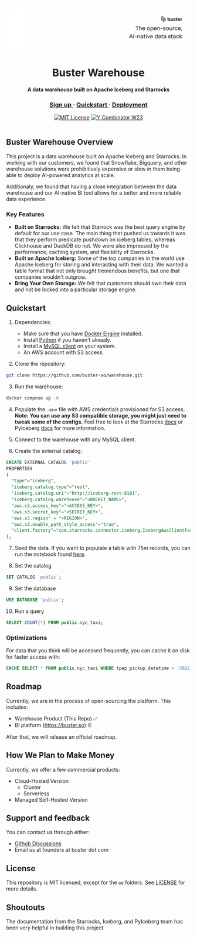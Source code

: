 ![Buster GitHub Banner](/assets/image.png)

<div align="center"><h1>Buster Warehouse</h1></div>
<div align="center"><h4>A data warehouse built on Apache Iceberg and Starrocks</h4></div>

<div align="center">
   <div>
      <h3>
         <a href="https://www.buster.so/get-started">
            <strong>Sign up</strong>
         </a> · 
         <a href="https://github.com/buster-labs/buster-warehouse">
            <strong>Quickstart</strong>
         </a> · 
         <a href="https://github.com/buster-labs/buster-warehouse">
            <strong>Deployment</strong>
         </a>
      </h3>
   </div>

   <div>
      <a href="https://github.com/buster-so/warehouse/blob/main/LICENSE"><img src="https://img.shields.io/badge/License-MIT-red.svg?style=flat-square" alt="MIT License"></a>
      <a href="https://www.ycombinator.com/companies/buster"><img src="https://img.shields.io/badge/Y%20Combinator-W24-orange?style=flat-square" alt="Y Combinator W23"></a>
   </div>
</div>
</br>

## Buster Warehouse Overview

This project is a data warehouse built on Apache Iceberg and Starrocks. In working with our customers, we found that Snowflake, Bigquery, and other warehouse solutions were prohibitively expensive or slow in them being able to deploy AI-powered analytics at scale.

Additionaly, we found that having a close integration between the data warehouse and our AI-native BI tool allows for a better and more reliable data experience.

### Key Features

- **Built on Starrocks:** We felt that Starrock was the best query engine by default for our use case. The main thing that pushed us towards it was that they perform predicate pushdown on iceberg tables, whereas Clickhouse and DuckDB do not.  We were also impressed by the performance, caching system, and flexibility of Starrocks.
- **Built on Apache Iceberg:** Some of the top companies in the world use Apache Iceberg for storing and interacting with their data.  We wanted a table format that not only brought tremendous benefits, but one that companies wouldn't outgrow.
- **Bring Your Own Storage:** We felt that customers should own their data and not be locked into a particular storage engine.

## Quickstart

1. Dependencies:
   - Make sure that you have [Docker Engine](https://docs.docker.com/engine/install/) installed.
   - Install [Python](https://www.python.org/downloads/) if you haven't already.
   - Install a [MySQL client](https://dev.mysql.com/downloads/mysql/) on your system.
   - An AWS account with S3 access.

2. Clone the repository:

```bash
git clone https://github.com/buster-so/warehouse.git
```

3. Run the warehouse:

```bash
docker compose up -d
```

4. Populate the `.env` file with AWS credentials provisioned for S3 access. **Note: You can use any S3 compatible storage, you might just need to tweak some of the configs.** Feel free to look at the Starrocks [docs](https://docs.starrocks.com/en-us/main/loading/iceberg/iceberg_external_catalog) or PyIceberg [docs](https://iceberg.apache.org/docs/latest/spark-configuration/) for more information.

5. Connect to the warehouse with any MySQL client.

6. Create the external catalog:

```sql
CREATE EXTERNAL CATALOG 'public'
PROPERTIES
(
  "type"="iceberg",
  "iceberg.catalog.type"="rest",
  "iceberg.catalog.uri"="http://iceberg-rest:8181",
  "iceberg.catalog.warehouse"="<BUCKET_NAME>",
  "aws.s3.access_key"="<ACCESS_KEY>",
  "aws.s3.secret_key"="<SECRET_KEY>",
  "aws.s3.region" = "<REGION>",
  "aws.s3.enable_path_style_access"="true",
  "client.factory"="com.starrocks.connector.iceberg.IcebergAwsClientFactory"
);
```

7. Seed the data. If you want to populate a table with 75m records, you can run the notebook found [here](/notebooks/populate_warehouse.ipynb).

8. Set the catalog

```sql
SET CATALOG 'public';
```

9. Set the database

```sql
USE DATABASE 'public';
```

10. Run a query

```sql
SELECT COUNT(*) FROM public.nyc_taxi;
```

### Optimizations

For data that you think will be accessed frequently, you can cache it on disk for faster access with:

```sql
CACHE SELECT * FROM public.nyc_taxi WHERE tpep_pickup_datetime > '2022-03-01';
```

## Roadmap

Currently, we are in the process of open-sourcing the platform.  This includes:

- Warehouse Product (This Repo) ✅
- BI platform (https://buster.so) ⏰

After that, we will release an official roadmap.

## How We Plan to Make Money

Currently, we offer a few commercial products:
- Cloud-Hosted Version
  - Cluster
  - Serverless
- Managed Self-Hosted Version

## Support and feedback

You can contact us through either:

- [Github Discussions](https://github.com/orgs/buster-so/discussions)
- Email us at founders at buster dot com

## License

This repository is MIT licensed, except for the `ee` folders. See [LICENSE](LICENSE) for more details.

## Shoutouts

The documentation from the Starrocks, Iceberg, and PyIceberg team has been very helpful in building this project.
